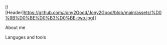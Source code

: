 
[![Header]https://github.com/Jony2Good/Jony2Good/blob/main/assets/%D0%9B%D0%BE%D0%B3%D0%BE-two.jpg)]

About me

Languges and tools


